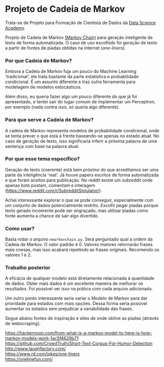 
<h1>Projeto de Cadeia de Markov</h1>

Trata-se de Projeto para Formação de Cientista de Dados da [Data Science Academy](https://www.datascienceacademy.com.br).

Projeto de Cadeia de Markov [(Markov Chain)](https://en.wikipedia.org/wiki/Markov_chain) para geração inteligente de texto de forma automatizada.
O caso de uso escolhido foi geração de texto a partir de fontes de piadas obtidas na internet (*one-liners*).

<h3>Por que Cadeia de Markov?</h3>

Embora a Cadeia de Markov fuja um pouco do Machine Learning 'tradicional', ele trata bastante da parte estatística e probabilidade condicional. É um assunto diferente e traz outra ferramenta para modelagem de modelos estocásticos.

Além disso, eu queria fazer algo um pouco diferente do que já foi apresentado, e tentei sair do lugar comum de implementar um Perceptron, por exemplo (nada contra isso, só queria algo diferente).

<h3>Para que serve a Cadeia de Markov?</h3>

A cadeia de Markov representa modelos de probabilidade condicional, onde se tenta prever o que está à frente baseando-se apenas no estado atual. No caso de geração de texto, isso significaria inferir a próxima palavra de uma sentença com base na palavra atual.


<h3>Por que esse tema específico?</h3>

Geração de texto (coerente) está bem próximo do que acreditamos ser uma parte da inteligência 'real'.
Já houve papers escritos de forma automatizada e que foram aceitos para publicação.
No reddit existe um subreddit onde apenas bots postam, comentam e interagem (https://www.reddit.com/r/SubredditSimulator/).

Achei interessante explorar o que se pode conseguir, especialmente com um conjunto de dados potencialmente restrito.
Escolhi pegar piadas porque texto gerado incoerente pode ser engraçado, mas utilizar piadas como fonte aumenta a chance de sair algo divertido.


<h3>Como usar?</h3>

Basta rodar o arquivo `nmarkovchain.py`. Será perguntado qual a ordem da Cadeia de Markov. O valor padrão é 0.
Valores maiores retornarão frases mais coesas, mas isso acabará repetindo as frases originais. Recomendo os valores 1 e 2.

<h3>Trabalho posterior</h3>

A eficácia de qualquer modelo está diretamente relacionada à quantidade de dados.
Obter mais dados é um excelente maneira de melhorar os resultados. Foi possível ver isso na prática com cada arquivo adicionado.

Um outro ponto interessante seria variar o Modelo de Markov para dar prioridade para estados com mais opções. 
Dessa forma seria possível aumentar os estados sem prejudicar a variabilidade das frases.


Segue abaixo fontes de inspiração e sites de onde obtive as piadas (através de webscraping):

https://hackernoon.com/from-what-is-a-markov-model-to-here-is-how-markov-models-work-1ac5f4629b71  
https://github.com/CrowdTruth/Short-Text-Corpus-For-Humor-Detection  
http://www.laughfactory.com/  
https://www.rd.com/jokes/one-liners  
https://onelinefun.com/  
